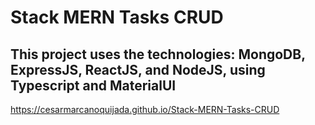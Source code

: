 # Stack MERN Tasks CRUD
## This project uses the technologies: MongoDB, ExpressJS, ReactJS, and NodeJS, using Typescript and MaterialUI

https://cesarmarcanoquijada.github.io/Stack-MERN-Tasks-CRUD
